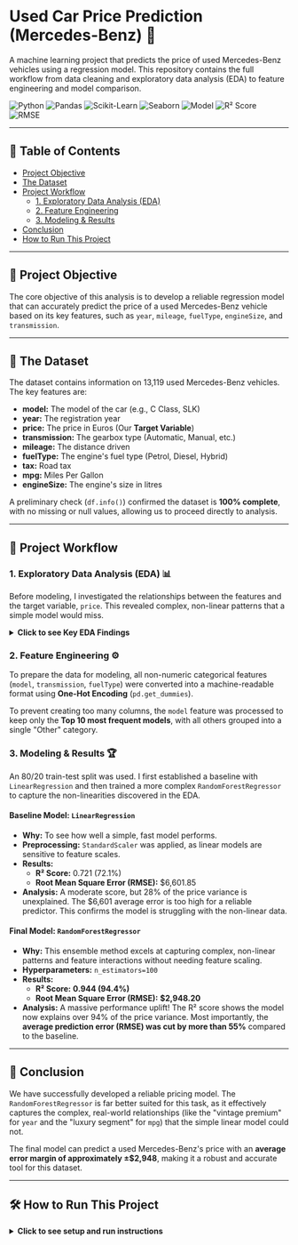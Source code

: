 # Used Car Price Prediction (Mercedes-Benz) 🚗

A machine learning project that predicts the price of used Mercedes-Benz vehicles using a regression model. This repository contains the full workflow from data cleaning and exploratory data analysis (EDA) to feature engineering and model comparison.

![Python](https://img.shields.io/badge/Python-3.x-blue)
![Pandas](https://img.shields.io/badge/Library-Pandas-red)
![Scikit-Learn](https://img.shields.io/badge/Library-Scikit--Learn-orange)
![Seaborn](https://img.shields.io/badge/Library-Seaborn-purple)
![Model](https://img.shields.io/badge/Model-Random%20Forest-brightgreen)
![R² Score](https://img.shields.io/badge/R²%20Score-94.4%25-green)
![RMSE](https://img.shields.io/badge/RMSE-%242,948-green)

---

## 🧭 Table of Contents
- [Project Objective](#project-objective)
- [The Dataset](#the-dataset)
- [Project Workflow](#project-workflow)
  - [1. Exploratory Data Analysis (EDA)](#1-exploratory-data-analysis-eda-)
  - [2. Feature Engineering](#2-feature-engineering-)
  - [3. Modeling & Results](#3-modeling--results-)
- [Conclusion](#conclusion)
- [How to Run This Project](#how-to-run-this-project-)

---

## 🎯 Project Objective

The core objective of this analysis is to develop a reliable regression model that can accurately predict the price of a used Mercedes-Benz vehicle based on its key features, such as `year`, `mileage`, `fuelType`, `engineSize`, and `transmission`.

---

## 💾 The Dataset

The dataset contains information on 13,119 used Mercedes-Benz vehicles. The key features are:

* **model:** The model of the car (e.g., C Class, SLK)
* **year:** The registration year
* **price:** The price in Euros (Our **Target Variable**)
* **transmission:** The gearbox type (Automatic, Manual, etc.)
* **mileage:** The distance driven
* **fuelType:** The engine's fuel type (Petrol, Diesel, Hybrid)
* **tax:** Road tax
* **mpg:** Miles Per Gallon
* **engineSize:** The engine's size in litres

A preliminary check (`df.info()`) confirmed the dataset is **100% complete**, with no missing or null values, allowing us to proceed directly to analysis.

---

## 🚀 Project Workflow

### 1. Exploratory Data Analysis (EDA) 📊

Before modeling, I investigated the relationships between the features and the target variable, `price`. This revealed complex, non-linear patterns that a simple model would miss.

<details>
<summary><strong>Click to see Key EDA Findings</strong></summary>

* 📈 **Price vs. Year:** A fascinating non-linear relationship. It shows a **"vintage premium"** for cars from the 1970s and the expected depreciation/appreciation for modern cars. A simple straight line cannot capture this.
* 📉 **Price vs. Mileage:** A clear and strong **negative correlation**. As mileage increases, the price predictably decreases.
* 🏎️ **Price vs. Engine Size:** A general positive trend (bigger engines = more expensive) but with high variance. This suggests the `model` or `year` strongly influences this feature's impact on price.
* ⛽ **Price vs. MPG:** A counter-intuitive but critical insight. The **highest-priced vehicles are concentrated in the 0-50 MPG range**. This indicates a significant luxury/performance segment where power and features are the dominant price drivers, not fuel efficiency.

</details>

### 2. Feature Engineering ⚙️

To prepare the data for modeling, all non-numeric categorical features (`model`, `transmission`, `fuelType`) were converted into a machine-readable format using **One-Hot Encoding** (`pd.get_dummies`).

To prevent creating too many columns, the `model` feature was processed to keep only the **Top 10 most frequent models**, with all others grouped into a single "Other" category.

### 3. Modeling & Results 🏆

An 80/20 train-test split was used. I first established a baseline with `LinearRegression` and then trained a more complex `RandomForestRegressor` to capture the non-linearities discovered in the EDA.

#### **Baseline Model: `LinearRegression`**
* **Why:** To see how well a simple, fast model performs.
* **Preprocessing:** `StandardScaler` was applied, as linear models are sensitive to feature scales.
* **Results:**
    * **R² Score:** 0.721 (72.1%)
    * **Root Mean Square Error (RMSE):** $6,601.85
* **Analysis:** A moderate score, but 28% of the price variance is unexplained. The $6,601 average error is too high for a reliable predictor. This confirms the model is struggling with the non-linear data.

#### **Final Model: `RandomForestRegressor`**
* **Why:** This ensemble method excels at capturing complex, non-linear patterns and feature interactions without needing feature scaling.
* **Hyperparameters:** `n_estimators=100`
* **Results:**
    * **R² Score:** **0.944 (94.4%)**
    * **Root Mean Square Error (RMSE):** **$2,948.20**
* **Analysis:** A massive performance uplift! The R² score shows the model now explains over 94% of the price variance. Most importantly, the **average prediction error (RMSE) was cut by more than 55%** compared to the baseline.

---

## 🏁 Conclusion

We have successfully developed a reliable pricing model. The `RandomForestRegressor` is far better suited for this task, as it effectively captures the complex, real-world relationships (like the "vintage premium" for `year` and the "luxury segment" for `mpg`) that the simple linear model could not.

The final model can predict a used Mercedes-Benz's price with an **average error margin of approximately ±$2,948**, making it a robust and accurate tool for this dataset.

---

## 🛠️ How to Run This Project

<details>
<summary><strong>Click to see setup and run instructions</strong></summary>

1.  **Clone the repository:**
    ```bash
    git clone [https://github.com/your-username/your-repository-name.git](https://github.com/your-username/your-repository-name.git)
    cd your-repository-name
    ```

2.  **Create a virtual environment (Recommended):**
    ```bash
    python -m venv venv
    source venv/bin/activate  # On Windows, use `venv\Scripts\activate`
    ```

3.  **Install dependencies:**
    ```bash
    pip install numpy pandas matplotlib seaborn scikit-learn
    ```
    *(Or, if you have a `requirements.txt` file: `pip install -r requirements.txt`)*

4.  **Get the data:**
    You will need the `merc_mini_proj_2.csv` file. Add it to the root directory of the project.

5.  **Run the analysis:**
    Open and run the Jupyter Notebook (`.ipynb`) or Python script (`.py`) file included in this repository.
</details>
